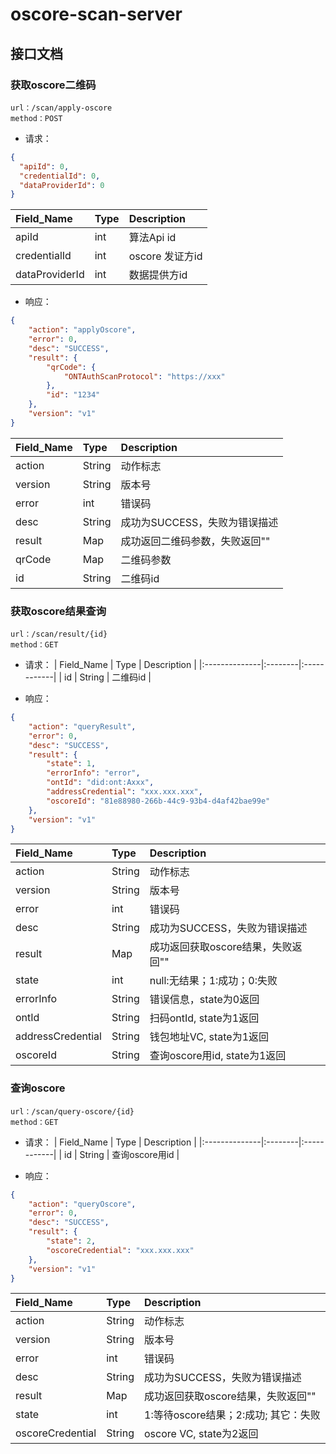 # oscore-scan-server

## 接口文档

### 获取oscore二维码

```text
url：/scan/apply-oscore
method：POST
```

- 请求：
```json
{
  "apiId": 0,
  "credentialId": 0,
  "dataProviderId": 0
}
```
| Field_Name    | Type    | Description |
|:--------------|:--------|:------------|
| apiId         | int     | 算法Api id  |
| credentialId  | int     | oscore 发证方id  |
| dataProviderId| int     | 数据提供方id  |


- 响应：

```json
{
	"action": "applyOscore",
	"error": 0,
	"desc": "SUCCESS",
	"result": {
		"qrCode": {
			"ONTAuthScanProtocol": "https://xxx"
		},
		"id": "1234"
	},
	"version": "v1"
}
```

| Field_Name | Type   | Description                   |
|:-----------|:-------|:------------------------------|
| action              | String | 动作标志                      |
| version             | String | 版本号                        |
| error               | int    | 错误码                        |
| desc                | String | 成功为SUCCESS，失败为错误描述 |
| result              | Map    | 成功返回二维码参数，失败返回""|
| qrCode              | Map    | 二维码参数|
| id                  | String | 二维码id|


### 获取oscore结果查询

```text
url：/scan/result/{id}
method：GET
```

- 请求：
| Field_Name    | Type    | Description |
|:--------------|:--------|:------------|
| id            | String  | 二维码id    |


- 响应：

```json
{
	"action": "queryResult",
	"error": 0,
	"desc": "SUCCESS",
	"result": {
		"state": 1,
		"errorInfo": "error",
		"ontId": "did:ont:Axxx",
		"addressCredential": "xxx.xxx.xxx",
		"oscoreId": "81e88980-266b-44c9-93b4-d4af42bae99e"
	},
	"version": "v1"
}
```

| Field_Name | Type   | Description                   |
|:-----------|:-------|:------------------------------|
| action              | String | 动作标志                      |
| version             | String | 版本号                        |
| error               | int    | 错误码                        |
| desc                | String | 成功为SUCCESS，失败为错误描述 |
| result              | Map    | 成功返回获取oscore结果，失败返回""|
| state               | int    | null:无结果；1:成功；0:失败|
| errorInfo           | String | 错误信息，state为0返回|
| ontId               | String | 扫码ontId, state为1返回|
| addressCredential   | String | 钱包地址VC, state为1返回|
| oscoreId            | String | 查询oscore用id, state为1返回|


### 查询oscore

```text
url：/scan/query-oscore/{id}
method：GET
```

- 请求：
| Field_Name    | Type    | Description |
|:--------------|:--------|:------------|
| id            | String  | 查询oscore用id    |


- 响应：

```json
{
	"action": "queryOscore",
	"error": 0,
	"desc": "SUCCESS",
	"result": {
		"state": 2,
		"oscoreCredential": "xxx.xxx.xxx"
	},
	"version": "v1"
}
```

| Field_Name | Type   | Description                   |
|:-----------|:-------|:------------------------------|
| action              | String | 动作标志                      |
| version             | String | 版本号                        |
| error               | int    | 错误码                        |
| desc                | String | 成功为SUCCESS，失败为错误描述 |
| result              | Map    | 成功返回获取oscore结果，失败返回""|
| state               | int    | 1:等待oscore结果；2:成功; 其它：失败|
| oscoreCredential    | String | oscore VC, state为2返回|